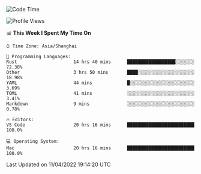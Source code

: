 <!--START_SECTION:waka-->
![Code Time](http://img.shields.io/badge/Code%20Time-1%2C221%20hrs%2029%20mins-blue)

![Profile Views](http://img.shields.io/badge/Profile%20Views-16-blue)

📊 **This Week I Spent My Time On** 

```text
⌚︎ Time Zone: Asia/Shanghai

💬 Programming Languages: 
Rust                     14 hrs 40 mins      ██████████████████░░░░░░░   72.38% 
Other                    3 hrs 50 mins       ████░░░░░░░░░░░░░░░░░░░░░   18.98% 
YAML                     44 mins             █░░░░░░░░░░░░░░░░░░░░░░░░   3.69% 
TOML                     41 mins             ░░░░░░░░░░░░░░░░░░░░░░░░░   3.41% 
Markdown                 9 mins              ░░░░░░░░░░░░░░░░░░░░░░░░░   0.78%

🔥 Editors: 
VS Code                  20 hrs 16 mins      █████████████████████████   100.0%

💻 Operating System: 
Mac                      20 hrs 16 mins      █████████████████████████   100.0%

```


 Last Updated on 11/04/2022 19:14:20 UTC
<!--END_SECTION:waka-->
